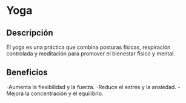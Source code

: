 # Yoga

## Descripción
El yoga es una práctica que combina posturas físicas, respiración controlada y meditación para promover el bienestar físico y mental.

## Beneficios
-Aumenta la flexibilidad y la fuerza.
-Reduce el estrés y la ansiedad.
-Mejora la concentración y el equilibrio.